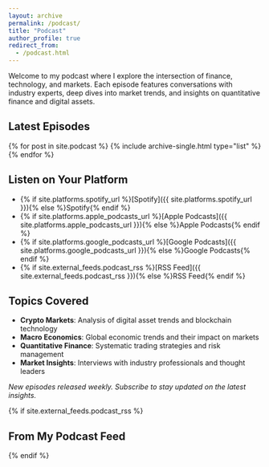 ```yaml
---
layout: archive
permalink: /podcast/
title: "Podcast"
author_profile: true
redirect_from:
  - /podcast.html
---
```


Welcome to my podcast where I explore the intersection of finance, technology, and markets. Each episode features conversations with industry experts, deep dives into market trends, and insights on quantitative finance and digital assets.

## Latest Episodes

{% for post in site.podcast %}
  {% include archive-single.html type="list" %}
{% endfor %}

## Listen on Your Platform

- {% if site.platforms.spotify_url %}[Spotify]({{ site.platforms.spotify_url }}){% else %}Spotify{% endif %}
- {% if site.platforms.apple_podcasts_url %}[Apple Podcasts]({{ site.platforms.apple_podcasts_url }}){% else %}Apple Podcasts{% endif %}
- {% if site.platforms.google_podcasts_url %}[Google Podcasts]({{ site.platforms.google_podcasts_url }}){% else %}Google Podcasts{% endif %}
- {% if site.external_feeds.podcast_rss %}[RSS Feed]({{ site.external_feeds.podcast_rss }}){% else %}RSS Feed{% endif %}

## Topics Covered

- **Crypto Markets**: Analysis of digital asset trends and blockchain technology
- **Macro Economics**: Global economic trends and their impact on markets
- **Quantitative Finance**: Systematic trading strategies and risk management
- **Market Insights**: Interviews with industry professionals and thought leaders

*New episodes released weekly. Subscribe to stay updated on the latest insights.*

{% if site.external_feeds.podcast_rss %}
## From My Podcast Feed
<div class="rss-list" data-rss="{{ site.external_feeds.podcast_rss }}" data-limit="8"></div>
{% endif %}
